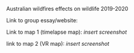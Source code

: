 Australian wildfires effects on wildlife 2019-2020

Link to group essay/website:

Link to map 1 (timelapse map):
*insert screenshot*

link to map 2 (VR map):
*insert screenshot*